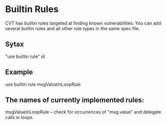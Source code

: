 Builtin Rules
=============
CVT has builtin rules targeted at finding known vulnerabilities. 
You can add several builtin rules and all other rule types in the same spec file.


Sytax
------
"use builtin rule" id


Example
-------
use builtin rule msgValueInLoopRule

The names of currently implemented rules:
-----------------------------------------
msgValueInLoopRule – check for occurrences of "msg.value" and delegate calls in loops.
